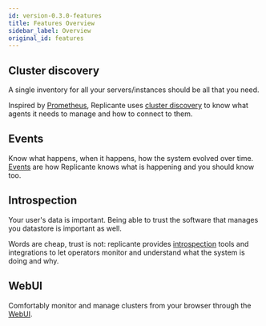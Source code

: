 ```yaml
---
id: version-0.3.0-features
title: Features Overview
sidebar_label: Overview
original_id: features
---
```


## Cluster discovery
A single inventory for all your servers/instances should be all that you need.

Inspired by [Prometheus](https://prometheus.io/), Replicante uses
[cluster discovery](features-discovery.md) to know what agents it needs to manage and how
to connect to them.


## Events
Know what happens, when it happens, how the system evolved over time.
[Events](features-events.md) are how Replicante knows what is happening and you should know too.


## Introspection
Your user's data is important.
Being able to trust the software that manages you datastore is important as well.

Words are cheap, trust is not: replicante provides [introspection](features-introspection.md)
tools and integrations to let operators monitor and understand what the system is doing and why.


## WebUI
Comfortably monitor and manage clusters from your browser through the [WebUI](features-webui.md).
